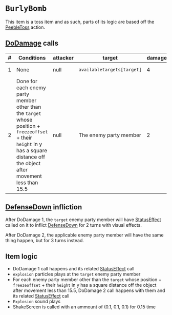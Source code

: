 # `BurlyBomb`
This item is a toss item and as such, parts of its logic are based off the [PeebleToss](../Skills/PeebleToss.md) action.

## [DoDamage](../../Damage%20pipeline/DoDamage.md) calls

|#|Conditions|attacker|target|damageammount|property|overrides|block|
|-:|---|---|---|---|---|---|---|
|1|None|null|`availabletargets[target]`|4|null|empty array|false|
|2|Done for each enemy party member other than the `target` whose position + `freezeoffset` + their `height` in y has a square distance off the object after movement less than 15.5|null|The enemy party member|2|null|empty array|false|

## [DefenseDown](../../Actors%20states/BattleCondition/DefenseDown.md) infliction
After DoDamage 1, the `target` enemy party member will have [StatusEffect](../../Actors%20states/Conditions%20methods/StatusEffect.md) called on it to inflict [DefenseDown](../../Actors%20states/BattleCondition/DefenseDown.md) for 2 turns with visual effects.

After DoDamage 2, the applicable enemy party member will have the same thing happen, but for 3 turns instead.

## Item logic

- DoDamage 1 call happens and its related [StatusEffect](../../Actors%20states/Conditions%20methods/StatusEffect.md) call
- `explosion` particles plays at the `target` enemy party member
- For each enemy party member other than the `target` whose position + `freezeoffset` + their `height` in y has a square distance off the object after movement less than 15.5, DoDamage 2 call happens with them and its related [StatusEffect](../../Actors%20states/Conditions%20methods/StatusEffect.md) call
- `Explosion` sound plays
- ShakeScreen is called with an ammount of (0.1, 0.1, 0.1) for 0.15 time
